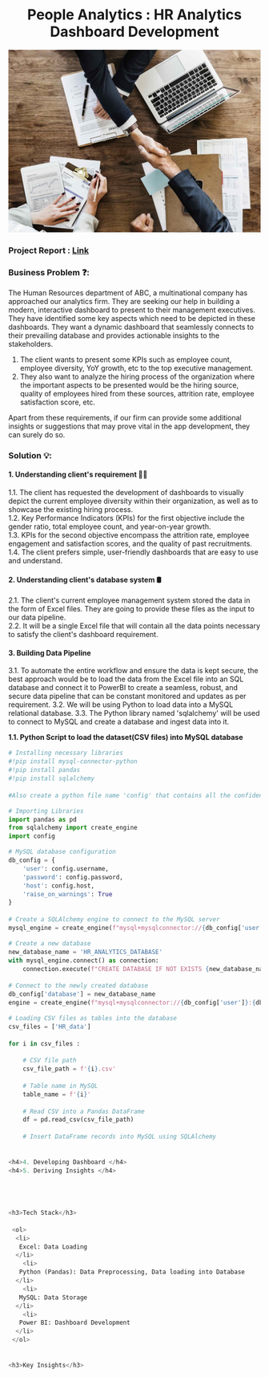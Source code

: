 <h1 align="center">People Analytics : HR Analytics Dashboard Development</h1>


<img width="1000" src="https://github.com/Mangeshgp14/People-Analytics-HR-Analytics-Dashboard-Development-/blob/main/HR%20Analytics.jpg" >

<h3>Project Report : <a href="https://docs.google.com/document/d/1rnj3-LmxuiUeKIMZCYmahlwEMm9ZHICnR6tiuZkZqok/edit?usp=sharing">Link</a></h3>

<h3>Business Problem ❓:</h3>
<p>
The Human Resources department of ABC, a multinational company has approached our analytics firm. They are seeking our help in building a modern, interactive dashboard to present to their management executives.
They have identified some key aspects which need to be depicted in these dashboards.
They want a dynamic dashboard that seamlessly connects to their prevailing database and provides actionable insights to the stakeholders.
<ol>
   <li> The client wants to present some KPIs such as employee count, employee diversity, YoY growth, etc to the top executive management.
   </li>
   <li>They also want to analyze the hiring process of the organization where the important aspects to be presented would be the hiring source, quality of employees hired from these sources, attrition rate, employee satisfaction score, etc.
   </li>
 </ol>
 Apart from these requirements, if our firm can provide some additional insights or suggestions that may prove vital in the app development, they can surely do so.
</p>

<h3>Solution 💡:</h3>

<h4>1. Understanding client's requirement 🤝🏻 </h4>

1.1. The client has requested the development of dashboards to visually depict the current employee diversity within their organization, as well as to showcase the existing hiring process.<br>
1.2. Key Performance Indicators (KPIs) for the first objective include the gender ratio, total employee count, and year-on-year growth.<br>
1.3. KPIs for the second objective encompass the attrition rate, employee engagement and satisfaction scores, and the quality of past recruitments.<br>
1.4. The client prefers simple, user-friendly dashboards that are easy to use and understand.


<h4>2. Understanding client's database system 🛢️ </h4>

2.1. The client's current employee management system stored the data in the form of Excel files. They are going to provide these files as the input to our data pipeline. <br>
2.2. It will be a single Excel file that will contain all the data points necessary to satisfy the client's dashboard requirement.

<h4>3. Building Data Pipeline </h4>

3.1. To automate the entire workflow and ensure the data is kept secure, the best approach would be to load the data from the Excel file into an SQL database and connect it to PowerBI to create a seamless, robust, and secure data pipeline that can be constant monitored and updates as per requirement.
3.2. We will be using Python to load data into a MySQL relational database. 
3.3. The Python library named 'sqlalchemy' will be used to connect to MySQL and create a database and ingest data into it.

**1.1. Python Script to load the dataset(CSV files) into MySQL database**

````PYTHON
# Installing necessary libraries
#!pip install mysql-connector-python
#!pip install pandas
#!pip install sqlalchemy

#Also create a python file name 'config' that contains all the confidential credentials.
````

````PYTHON
# Importing Libraries
import pandas as pd
from sqlalchemy import create_engine
import config
````

````PYTHON
# MySQL database configuration
db_config = {
    'user': config.username,
    'password': config.password,
    'host': config.host,
    'raise_on_warnings': True
}

# Create a SQLAlchemy engine to connect to the MySQL server
mysql_engine = create_engine(f"mysql+mysqlconnector://{db_config['user']}:{db_config['password']}@{db_config['host']}")
````
````PYTHON
# Create a new database
new_database_name = 'HR_ANALYTICS_DATABASE'
with mysql_engine.connect() as connection:
    connection.execute(f"CREATE DATABASE IF NOT EXISTS {new_database_name}")

# Connect to the newly created database
db_config['database'] = new_database_name
engine = create_engine(f"mysql+mysqlconnector://{db_config['user']}:{db_config['password']}@{db_config['host']}/{db_config['database']}")

````


````PYTHON
# Loading CSV files as tables into the database
csv_files = ['HR_data']

for i in csv_files :
    
    # CSV file path
    csv_file_path = f'{i}.csv'

    # Table name in MySQL
    table_name = f'{i}'

    # Read CSV into a Pandas DataFrame
    df = pd.read_csv(csv_file_path)

    # Insert DataFrame records into MySQL using SQLAlchemy


<h4>4. Developing Dashboard </h4>
<h4>5. Deriving Insights </h4>




<h3>Tech Stack</h3>

 <ol>
  <li>
   Excel: Data Loading
  </li>
    <li>
   Python (Pandas): Data Preprocessing, Data loading into Database
  </li>
    <li>
   MySQL: Data Storage
  </li>
    <li>
   Power BI: Dashboard Development
  </li>
 </ol>
 

<h3>Key Insights</h3>
